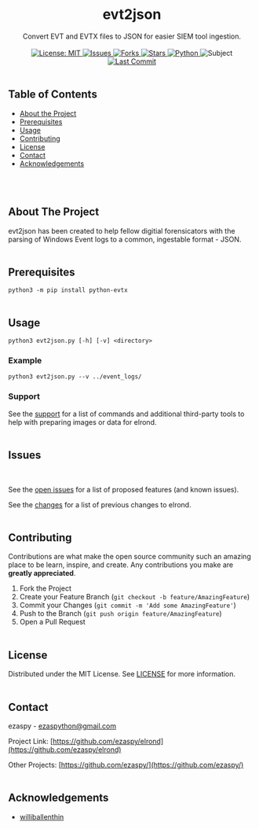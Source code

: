 <!-- PROJECT LOGO -->
<p align="center">
  <h1 align="center">evt2json</h1>
  <p align="center">
    Convert EVT and EVTX files to JSON for easier SIEM tool ingestion.
    <br><br>
    <a href="https://mit-license.org">
    <img src="https://img.shields.io/badge/license-MIT-black.svg" alt="License: MIT">
    </a>
    <a href="https://github.com/evt2json/issues">
    <img src="https://img.shields.io/github/issues/markdown-templates/markdown-snippets.svg" alt="Issues">
    </a>
    <a href="https://github.com/evt2json/forks">
    <img src="https://img.shields.io/github/forks/markdown-templates/markdown-snippets.svg" alt="Forks">
    <a href="https://github.com/ezaspy/evt2json/stargazers">
    <img src="https://img.shields.io/github/stars/markdown-templates/markdown-snippets.svg" alt="Stars">
    </a>
    <a href="https://www.python.org">
    <img src="https://img.shields.io/badge/language-python-yellow" alt="Python">
    </a>
    <img src="https://img.shields.io/badge/subject-DFIR-red" alt="Subject">
    <a href="https://github.com/evt2json/forks">
    <img src="https://img.shields.io/github/last-commit/ezaspy/evt2json" alt="Last Commit">
    </a>
    <br><br>
  </p>
</p>

<!-- TABLE OF CONTENTS -->
## Table of Contents

* [About the Project](#about-the-project)
* [Prerequisites](#prerequisites)
* [Usage](#usage)
* [Contributing](#contributing)
* [License](#license)
* [Contact](#contact)
* [Acknowledgements](#acknowledgements)


<br><br>
<!-- ABOUT THE PROJECT -->
## About The Project

evt2json has been created to help fellow digitial forensicators with the parsing of Windows Event logs to a common, ingestable format - JSON.
<br><br>


<!-- Prerequisites -->
## Prerequisites

`python3 -m pip install python-evtx`
<br><br>


<!-- USAGE EXAMPLES -->
## Usage
`python3 evt2json.py [-h] [-v] <directory>`
### Example
`python3 evt2json.py --v ../event_logs/`
### Support
See the [support](https://github.com/ezaspy/elrond/issues) for a list of commands and additional third-party tools to help with preparing images or data for elrond.
<br><br>


<!-- ISSUES - Remove once issues are fixed -->
## Issues
<br>

See the [open issues](https://github.com/ezaspy/elrond/issues) for a list of proposed features (and known issues).
<br>

See the [changes](https://github.com/ezaspy/elrond/issues) for a list of previous changes to elrond.
<br><br>


<!-- CONTRIBUTING -->
## Contributing

Contributions are what make the open source community such an amazing place to be learn, inspire, and create. Any contributions you make are **greatly appreciated**.

1. Fork the Project
2. Create your Feature Branch (`git checkout -b feature/AmazingFeature`)
3. Commit your Changes (`git commit -m 'Add some AmazingFeature'`)
4. Push to the Branch (`git push origin feature/AmazingFeature`)
5. Open a Pull Request
<br><br>


<!-- LICENSE -->
## License

Distributed under the MIT License. See [LICENSE](https://github.com/ezaspy/elrond/master/LICENSE.txt) for more information.
<br><br>


<!-- CONTACT -->
## Contact

ezaspy - ezaspython@gmail.com

Project Link: [https://github.com/ezaspy/elrond](https://github.com/ezaspy/elrond)

Other Projects: [https://github.com/ezaspy/](https://github.com/ezaspy/)
<br><br>


<!-- ACKNOWLEDGEMENTS -->
## Acknowledgements
* [williballenthin](https://github.com/williballenthin)
